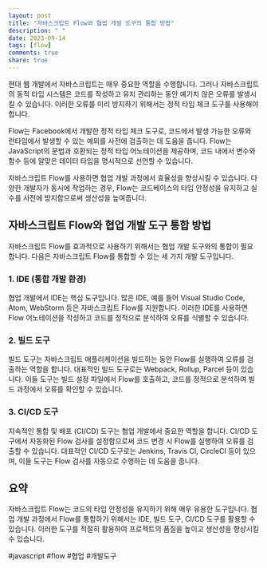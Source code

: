 ```yaml
---
layout: post
title: "자바스크립트 Flow와 협업 개발 도구의 통합 방법"
description: " "
date: 2023-09-14
tags: [flow]
comments: true
share: true
---
```


현대 웹 개발에서 자바스크립트는 매우 중요한 역할을 수행합니다. 그러나 자바스크립트의 동적 타입 시스템은 코드를 작성하고 유지 관리하는 동안 예기치 않은 오류를 발생시킬 수 있습니다. 이러한 오류를 미리 방지하기 위해서는 정적 타입 체크 도구를 사용해야 합니다. 

Flow는 Facebook에서 개발한 정적 타입 체크 도구로, 코드에서 발생 가능한 오류와 런타임에서 발생할 수 있는 예외를 사전에 검출하는 데 도움을 줍니다. Flow는 JavaScript의 문법과 호환되는 정적 타입 어노테이션을 제공하며, 코드 내에서 변수와 함수 등에 알맞은 데이터 타입을 명시적으로 선언할 수 있습니다. 

자바스크립트 Flow를 사용하면 협업 개발 과정에서 효율성을 향상시킬 수 있습니다. 다양한 개발자가 동시에 작업하는 경우, Flow는 코드베이스의 타입 안정성을 유지하고 실수를 사전에 방지함으로써 생산성을 높여줍니다. 

## 자바스크립트 Flow와 협업 개발 도구 통합 방법

자바스크립트 Flow를 효과적으로 사용하기 위해서는 협업 개발 도구와의 통합이 필요합니다. 다음은 자바스크립트 Flow를 통합할 수 있는 세 가지 개발 도구입니다.

### 1. IDE (통합 개발 환경)

협업 개발에서 IDE는 핵심 도구입니다. 많은 IDE, 예를 들어 Visual Studio Code, Atom, WebStorm 등은 자바스크립트 Flow를 지원합니다. 이러한 IDE를 사용하면 Flow 어노테이션을 작성하고 코드를 정적으로 분석하여 오류를 식별할 수 있습니다. 

### 2. 빌드 도구

빌드 도구는 자바스크립트 애플리케이션을 빌드하는 동안 Flow를 실행하여 오류를 검출하는 역할을 합니다. 대표적인 빌드 도구로는 Webpack, Rollup, Parcel 등이 있습니다. 이들 도구는 빌드 설정 파일에서 Flow를 호출하고, 코드를 정적으로 분석하여 빌드 과정에서 오류를 확인할 수 있습니다.

### 3. CI/CD 도구

지속적인 통합 및 배포 (CI/CD) 도구는 협업 개발에서 중요한 역할을 합니다. CI/CD 도구에서 자동화된 Flow 검사를 설정함으로써 코드 변경 시 Flow를 실행하여 오류를 검출할 수 있습니다. 대표적인 CI/CD 도구로는 Jenkins, Travis CI, CircleCI 등이 있으며, 이들 도구는 Flow 검사를 자동으로 수행하는 데 도움을 줍니다.

## 요약

자바스크립트 Flow는 코드의 타입 안정성을 유지하기 위해 매우 유용한 도구입니다. 협업 개발 과정에서 Flow를 통합하기 위해서는 IDE, 빌드 도구, CI/CD 도구를 활용할 수 있습니다. 이러한 도구를 적절히 활용하여 프로젝트의 품질을 높이고 생산성을 향상시킬 수 있습니다.

#javascript #flow #협업 #개발도구